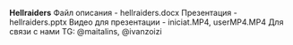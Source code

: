 <b>Hellraiders</b>
Файл описания - hellraiders.docx
Презентация - hellraiders.pptx
Видео для презентации - iniciat.MP4, userMP4.MP4
Для связи с нами TG: @maitalins, @ivanzoizi
